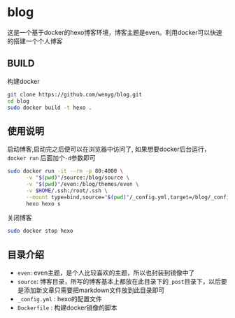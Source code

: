 # blog

这是一个基于docker的hexo博客环境，博客主题是even。利用docker可以快速的搭建一个个人博客 

## BUILD

构建docker

``` bash
git clone https://github.com/wenyg/blog.git
cd blog
sudo docker build -t hexo .
```

## 使用说明

启动博客,启动完之后便可以在浏览器中访问了, 如果想要docker后台运行， `docker run` 后面加个`-d`参数即可

``` bash
sudo docker run -it --rm -p 80:4000 \
      -v "$(pwd)"/source:/blog/source \
      -v "$(pwd)"/even:/blog/themes/even \
      -v $HOME/.ssh:/root/.ssh \
      --mount type=bind,source="$(pwd)"/_config.yml,target=/blog/_config.yml \
      hexo hexo s
```

关闭博客

```bash
sudo docker stop hexo 
```

## 目录介绍

- `even`: even主题，是个人比较喜欢的主题，所以也封装到镜像中了
- `source`: 博客目录，所写的博客基本上都放在此目录下的`_post`目录下，以后要是添加新文章只需要把markdown文件放到此目录即可
- `_config.yml` : hexo的配置文件
- `Dockerfile` : 构建docker镜像的脚本
